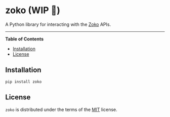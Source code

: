 # zoko (WIP :construction:)

A Python library for interacting with the [Zoko](https://www.zoko.io/) APIs.

<!-- [![PyPI - Version](https://img.shields.io/pypi/v/zoko.svg)](https://pypi.org/project/zoko) -->
<!-- [![PyPI - Python Version](https://img.shields.io/pypi/pyversions/zoko.svg)](https://pypi.org/project/zoko) -->

---

**Table of Contents**

- [Installation](#installation)
- [License](#license)

## Installation

```console
pip install zoko
```

## License

`zoko` is distributed under the terms of the [MIT](https://spdx.org/licenses/MIT.html) license.
